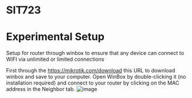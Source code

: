 # SIT723

# Experimental Setup

Setup for router through winbox to ensure that any device can connect to WIFI via unlimited or limited connections

First through the https://mikrotik.com/download  this URL to download winbox and save to your computer. Open WinBox by double-clicking it (no installation required) and connect to your router by clicking on the MAC address in the Neighbor tab. 
 ![image](https://github.com/ZhuoYuLi4396/SIT723/assets/128466153/3b372eeb-7657-44c8-98cf-160ac0a7e845)
